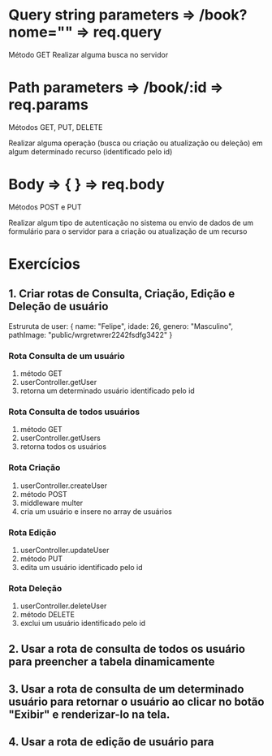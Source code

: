 # Query string parameters => /book?nome="" => req.query

Método GET
Realizar alguma busca no servidor

# Path parameters => /book/:id => req.params

Métodos GET, PUT, DELETE

Realizar alguma operação (busca ou criação ou atualização ou deleção) em algum determinado recurso (identificado pelo id)

# Body => { } => req.body

Métodos POST e PUT

Realizar algum tipo de autenticação no sistema ou envio de dados
de um formulário para o servidor para a criação ou atualização de um recurso

# Exercícios

## 1. Criar rotas de Consulta, Criação, Edição e Deleção de usuário

Estruruta de user:
{
    name: "Felipe",
    idade: 26,
    genero: "Masculino",
    pathImage: "public/wrgretwrer2242fsdfg3422"
}

### Rota Consulta de um usuário
1. método GET
2. userController.getUser 
3. retorna um determinado usuário identificado pelo id

### Rota Consulta de todos usuários
1. método GET
2. userController.getUsers
3. retorna todos os usuários

### Rota Criação
1. userController.createUser
2. método POST 
3. middleware multer
4. cria um usuário e insere no array de usuários

### Rota Edição
1. userController.updateUser
2. método PUT 
3. edita um usuário identificado pelo id

### Rota Deleção
1. userController.deleteUser
2. método DELETE 
3. exclui um usuário identificado pelo id


## 2. Usar a rota de consulta de todos os usuário para preencher a tabela dinamicamente

## 3. Usar a rota de consulta de um determinado usuário para retornar o usuário ao clicar no botão "Exibir" e renderizar-lo na tela.

## 4. Usar a rota de edição de usuário para 

